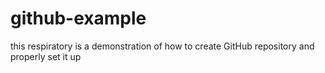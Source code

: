 # github-example
this respiratory is a demonstration of how to create GitHub repository and properly set it up
